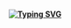#### <p align="center"> [![Typing SVG](https://readme-typing-svg.demolab.com?font=Roboto&duration=2000&pause=1000&width=435&lines=I+code+in+my+spare+time.;%F0%9F%A4%93%F0%9F%A4%93%F0%9F%A4%93%F0%9F%A4%93%F0%9F%A4%93%F0%9F%A4%93%F0%9F%A4%93%F0%9F%A4%93%F0%9F%A4%93%F0%9F%A4%93%F0%9F%A4%93%F0%9F%A4%93%F0%9F%A4%93%F0%9F%A4%93%F0%9F%A4%93%F0%9F%A4%93%F0%9F%A4%93%F0%9F%A4%93)](https://git.io/typing-svg)</p>
